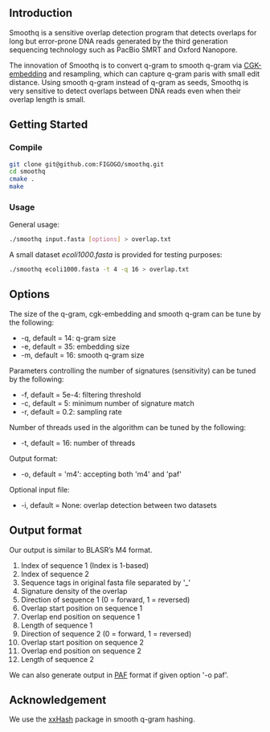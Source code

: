 ## Introduction
Smoothq is a sensitive overlap detection program 
that detects overlaps for long but error-prone DNA reads
generated by the third generation sequencing technology 
such as PacBio SMRT and Oxford Nanopore.

The innovation of Smoothq is to convert q-gram to smooth q-gram via 
[CGK-embedding][CGK] and resampling,
which can capture q-gram paris with small edit distance.
Using smooth q-gram instead of q-gram as seeds, 
Smoothq is very sensitive to detect overlaps 
between DNA reads even when their overlap length is small.

## Getting Started
### Compile
```sh
git clone git@github.com:FIGOGO/smoothq.git
cd smoothq
cmake .
make
```

### Usage
General usage:
```sh
./smoothq input.fasta [options] > overlap.txt
```

A small dataset *ecoli1000.fasta* is provided for testing purposes:

```sh
./smoothq ecoli1000.fasta -t 4 -q 16 > overlap.txt
```

## Options
The size of the q-gram, cgk-embedding and smooth q-gram can be tune by the following:
    
- -q, default = 14: q-gram size
- -e, default = 35: embedding size
- -m, default = 16: smooth q-gram size

Parameters controlling the number of signatures (sensitivity) can be tuned by the following:

- -f, default = 5e-4: filtering threshold
- -c, default = 5:    minimum number of signature match
- -r, default = 0.2:  sampling rate

Number of threads used in the algorithm can be tuned by the following:
- -t, default = 16: number of threads

Output format:
- -o, default = 'm4': accepting both 'm4' and 'paf'

Optional input file:
- -i, default = None: overlap detection between two datasets

## Output format
Our output is similar to BLASR’s M4 format.

1. Index of sequence 1 (Index is 1-based)
2. Index of sequence 2
3. Sequence tags in original fasta file separated by '_'
4. Signature density of the overlap
5. Direction of sequence 1 (0 = forward, 1 = reversed)
6. Overlap start position on sequence 1
7. Overlap end position on sequence 1
8. Length of sequence 1
9. Direction of sequence 2 (0 = forward, 1 = reversed)
10. Overlap start position on sequence 2
11. Overlap end position on sequence 2
12. Length of sequence 2

We can also generate output in [PAF][PAF_FORMAT] format if given option '-o paf'.

## Acknowledgement
We use the [xxHash][XHS] package in smooth q-gram hashing. 

[XHS]: https://github.com/Cyan4973/xxHash
[CGK]: https://dl.acm.org/citation.cfm?id=2897577
[PAF_FORMAT]: https://github.com/lh3/miniasm/blob/master/PAF.md
